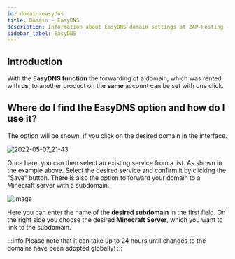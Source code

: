```yaml
---
id: domain-easydns
title: Domain - EasyDNS
description: Information about EasyDNS domain settings at ZAP-Hosting - ZAP-Hosting.com documentation
sidebar_label: EasyDNS
---
```


## Introduction

With the **EasyDNS function** the forwarding of a domain, which was rented with **us**, to another product on the **same** account can be set with one click.

## Where do I find the EasyDNS option and how do I use it?

The option will be shown, if you click on the desired domain in the interface.

![2022-05-07_21-43](https://user-images.githubusercontent.com/61953937/167269530-b14ac281-4ced-41df-beba-06d4aec70574.png)

Once here, you can then select an existing service from a list.
As shown in the example above.
Select the desired service and confirm it by clicking the "Save" button.
There is also the option to forward your domain to a Minecraft server with a subdomain.

![image](https://user-images.githubusercontent.com/13604413/159176049-875a72ff-c18e-4253-89cd-af5960c656f5.png)

Here you can enter the name of the **desired subdomain** in the first field.
On the right side you choose the desired **Minecraft Server**, which you want to link to the subdomain.

:::info
Please note that it can take up to 24 hours until changes to the domains have been adopted globally!
:::

